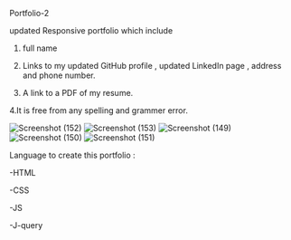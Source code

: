 Portfolio-2

updated Responsive portfolio which include

1. full name

2. Links to my updated GitHub profile , updated LinkedIn page , address and phone number.

3. A link to a PDF of my resume.

4.It is free from any spelling and grammer error.


![Screenshot (152)](https://user-images.githubusercontent.com/65740871/90347439-bed38d80-dfed-11ea-8f7c-42a23cc683d7.png)
![Screenshot (153)](https://user-images.githubusercontent.com/65740871/90347443-c09d5100-dfed-11ea-8623-7cdf946e86fb.png)
![Screenshot (149)](https://user-images.githubusercontent.com/65740871/90347444-c09d5100-dfed-11ea-87ed-db3961624433.png)
![Screenshot (150)](https://user-images.githubusercontent.com/65740871/90347445-c09d5100-dfed-11ea-8cfa-34222a3d9576.png)
![Screenshot (151)](https://user-images.githubusercontent.com/65740871/90347446-c135e780-dfed-11ea-9f40-412935c74393.png)

Language to create this portfolio :
  
  -HTML

  -CSS
  
  -JS
  
  -J-query
  

